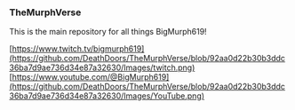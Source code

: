 ### TheMurphVerse

This is the main repository for all things BigMurph619!

[https://www.twitch.tv/bigmurph619](https://github.com/DeathDoors/TheMurphVerse/blob/92aa0d22b30b3ddc36ba7d9ae736d34e87a32630/Images/twitch.png) [https://www.youtube.com/@BigMurph619](https://github.com/DeathDoors/TheMurphVerse/blob/92aa0d22b30b3ddc36ba7d9ae736d34e87a32630/Images/YouTube.png)